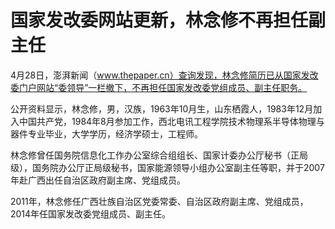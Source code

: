 # 国家发改委网站更新，林念修不再担任副主任

4月28日，澎湃新闻（www.thepaper.cn）查询发现，林念修简历已从国家发改委门户网站“委领导”一栏撤下，不再担任国家发改委党组成员、副主任职务。

公开资料显示，林念修，男，汉族，1963年10月生，山东栖霞人，1983年12月加入中国共产党，1984年8月参加工作，西北电讯工程学院技术物理系半导体物理与器件专业毕业，大学学历，经济学硕士，工程师。

林念修曾任国务院信息化工作办公室综合组组长、国家计委办公厅秘书（正局级），国务院办公厅正局级秘书，国家能源领导小组办公室副主任等职，并于2007年赴广西出任自治区政府副主席、党组成员。

2011年，林念修任广西壮族自治区党委常委、自治区政府副主席、党组成员，2014年任国家发改委党组成员、副主任。

